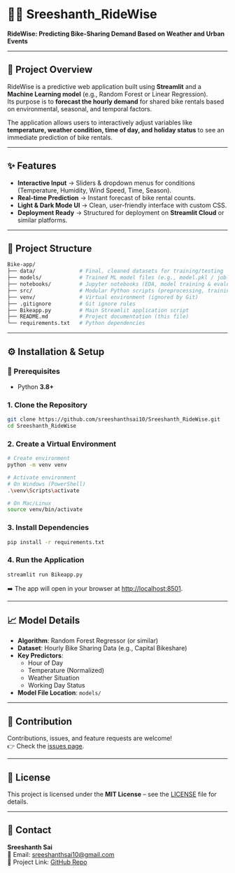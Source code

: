# 🚴‍♂️ Sreeshanth_RideWise  

**RideWise: Predicting Bike-Sharing Demand Based on Weather and Urban Events**  

---

## 📌 Project Overview  
RideWise is a predictive web application built using **Streamlit** and a **Machine Learning model** (e.g., Random Forest or Linear Regression).  
Its purpose is to **forecast the hourly demand** for shared bike rentals based on environmental, seasonal, and temporal factors.  

The application allows users to interactively adjust variables like **temperature, weather condition, time of day, and holiday status** to see an immediate prediction of bike rentals.  

---

## ✨ Features  
- **Interactive Input** → Sliders & dropdown menus for conditions (Temperature, Humidity, Wind Speed, Time, Season).  
- **Real-time Prediction** → Instant forecast of bike rental counts.  
- **Light & Dark Mode UI** → Clean, user-friendly interface with custom CSS.  
- **Deployment Ready** → Structured for deployment on **Streamlit Cloud** or similar platforms.  

---

## 📁 Project Structure  
```bash
Bike-app/
├── data/              # Final, cleaned datasets for training/testing
├── models/            # Trained ML model files (e.g., model.pkl / joblib)
├── notebooks/         # Jupyter notebooks (EDA, model training & evaluation)
├── src/               # Modular Python scripts (preprocessing, training, utils)
├── venv/              # Virtual environment (ignored by Git)
├── .gitignore         # Git ignore rules
├── Bikeapp.py         # Main Streamlit application script
├── README.md          # Project documentation (this file)
└── requirements.txt   # Python dependencies
```

---

## ⚙️ Installation & Setup  

### 🔧 Prerequisites  
- Python **3.8+**  

### 1. Clone the Repository  
```bash
git clone https://github.com/sreeshanthsai10/Sreeshanth_RideWise.git
cd Sreeshanth_RideWise
```

### 2. Create a Virtual Environment  
```bash
# Create environment
python -m venv venv

# Activate environment
# On Windows (PowerShell)
.\venv\Scripts\activate

# On Mac/Linux
source venv/bin/activate
```

### 3. Install Dependencies  
```bash
pip install -r requirements.txt
```

### 4. Run the Application  
```bash
streamlit run Bikeapp.py
```
➡️ The app will open in your browser at [http://localhost:8501](http://localhost:8501).  

---

## 📈 Model Details  
- **Algorithm**: Random Forest Regressor (or similar)  
- **Dataset**: Hourly Bike Sharing Data (e.g., Capital Bikeshare)  
- **Key Predictors**:  
  - Hour of Day  
  - Temperature (Normalized)  
  - Weather Situation  
  - Working Day Status  
- **Model File Location**: `models/`  

---

## 🤝 Contribution  
Contributions, issues, and feature requests are welcome!  
👉 Check the [issues page](https://github.com/sreeshanthsai10/Sreeshanth_RideWise/issues).  

---

## 📄 License  
This project is licensed under the **MIT License** – see the [LICENSE](LICENSE) file for details.  

---

## 📧 Contact  
**Sreeshanth Sai**  
📩 Email: [sreeshanthsai10@gmail.com](mailto:sreeshanthsai10@gmail.com)  
🔗 Project Link: [GitHub Repo](https://github.com/sreeshanthsai10/Sreeshanth_RideWise)  
